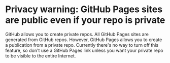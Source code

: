 # Privacy warning: GitHub Pages sites are public even if your repo is private

GitHub allows you to create private repos. All GitHub Pages sites are generated from GitHub repos. However, GitHub Pages allows
you to create a publication from a private repo. Currently there's no way to turn off this feature, so don't use a GitHub Pages
link unless you want your private repo to be visible to the entire Internet.
